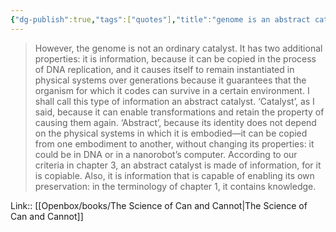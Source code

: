 ```yaml
---
{"dg-publish":true,"tags":["quotes"],"title":"genome is an abstract catalyst","date":"2021-09-27T11:33:00+03:00","modified_at":"2024-01-30T09:06:18+03:00","aliases":"genome is an abstract catalyst","dg-path":"/quotes/202109271133.md","permalink":"/quotes/202109271133/","dgPassFrontmatter":true}
---
```



> However, the genome is not an ordinary catalyst. It has two additional properties: it is information, because it can be copied in the process of DNA replication, and it causes itself to remain instantiated in physical systems over generations because it guarantees that the organism for which it codes can survive in a certain environment. I shall call this type of information an abstract catalyst. ‘Catalyst’, as I said, because it can enable transformations and retain the property of causing them again. ‘Abstract’, because its identity does not depend on the physical systems in which it is embodied—it can be copied from one embodiment to another, without changing its properties: it could be in DNA or in a nanorobot’s computer. According to our criteria in chapter 3, an abstract catalyst is made of information, for it is copiable. Also, it is information that is capable of enabling its own preservation: in the terminology of chapter 1, it contains knowledge.

Link:: [[Openbox/books/The Science of Can and Cannot\|The Science of Can and Cannot]]
